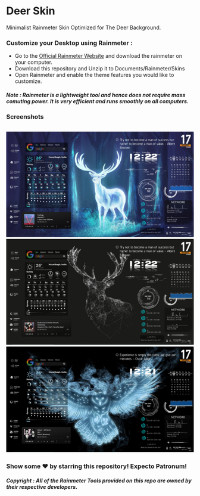 # Deer Skin
Minimalist Rainmeter Skin Optimized for The Deer Background.

### Customize your Desktop using Rainmeter :
- Go to the [Official Rainmeter Website](https://www.rainmeter.net/) and download the rainmeter on your computer.
- Download this repository and Unzip it to Documents/Rainmeter/Skins
- Open Rainmeter and enable the theme features you would like to customize.

##### Note : Rainmeter is a lightweight tool and hence does not require mass comuting power. It is very efficient and runs smoothly on all computers.

### Screenshots
![Deer_Best](Screenshots_Theme/Deer_Best.jpg)
![Deer_Black](Screenshots_Theme/Deer_Black.png)
![Owl](Screenshots_Theme/Owl.jpg)
---
### Show some ❤️ by starring this repository! Expecto Patronum!

##### Copyright : All of the Rainmeter Tools provided on this repo are owned by their respective developers.

